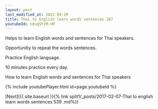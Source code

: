 ```yaml
---
layout: post
last_modified_at: 2021-03-29
title: Thai to English learn words sentences 287 
youtubeId: nduqSYiM-nM
---
```

 
 
Helps to learn English words and sentences for Thai speakers.

Opportunitiy to repeat the words sentences. 

Practice English language. 
 
10 minutes practice every day. 
 
How to learn English words and sentences for Thai speakers 
 
{% include youtubePlayer.html id=page.youtubeId %}
 
 
[Next]({{ site.baseurl }}{% link  split1/_posts/2017-02-07-Thai to english learn words sentences 539 .md%})
 
